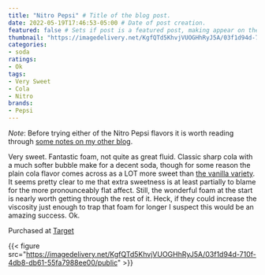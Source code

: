 ```yaml
---
title: "Nitro Pepsi" # Title of the blog post.
date: 2022-05-19T17:46:53-05:00 # Date of post creation.
featured: false # Sets if post is a featured post, making appear on the home page side bar.
thumbnail: "https://imagedelivery.net/KgfQTd5KhvjVUOGHhRyJ5A/03f1d94d-710f-4db8-db61-55fa7988ee00/thumb"
categories:
- soda
ratings:
- Ok
tags:
- Very Sweet
- Cola
- Nitro
brands:
- Pepsi
---
```


*Note*: Before trying either of the Nitro Pepsi flavors it is worth reading through [some notes on my other blog](https://www.cavort.org/posts/2022-04-08-pepsi-nitro-notes).

Very sweet. Fantastic foam, not quite as great fluid. Classic sharp cola with a much softer bubble make for a decent soda, though for some reason the plain cola flavor comes across as a LOT more sweet than [the vanilla variety](/review/nitro-pepsi-vanilla). It seems pretty clear to me that extra sweetness is at least partially to blame for the more pronounceably flat affect. Still, the wonderful foam at the start is nearly worth getting through the rest of it. Heck, if they could increase the viscosity just enough to trap that foam for longer I suspect this would be an amazing success. Ok.

Purchased at [Target](https://target.com)

{{< figure src="https://imagedelivery.net/KgfQTd5KhvjVUOGHhRyJ5A/03f1d94d-710f-4db8-db61-55fa7988ee00/public" >}}
